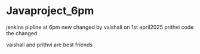 # Javaproject_6pm
jenkins pipline at 6pm
 new changed by vaishali on 1st april2025
 prithvi code the changed


 vaishali and prithvi are best friends
